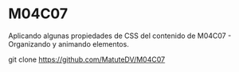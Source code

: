 # M04C07
Aplicando algunas propiedades de CSS del contenido de M04C07 - Organizando y animando elementos.


git clone https://github.com/MatuteDV/M04C07

